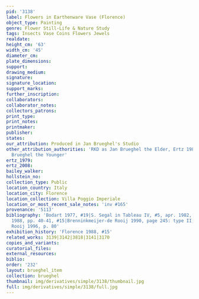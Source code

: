 ```yaml
---
pid: '3138'
label: Flowers in Earthenware Vase (Florence)
object_type: Painting
genre: Flower Still-Life & Nature Study
tags: Insects Vase Coins Flowers Jewels
realdate: 
height_cm: '63'
width_cm: '45'
diameter_cm: 
plate_dimensions: 
support: 
drawing_medium: 
signature: 
signature_location: 
support_marks: 
further_inscription: 
collaborators: 
collaborator_notes: 
collectors_patrons: 
print_type: 
print_notes: 
printmaker: 
publisher: 
states: 
our_attribution: Produced in Jan Brueghel's Studio
other_attribution_authorities: 'RKD as Jan Brueghel the Elder, Ertz 1984 #274 as Jan
  Brueghel the Younger'
ertz_1979: 
ertz_2008: 
bailey_walker: 
hollstein_no: 
collection_type: Public
location_country: Italy
location_city: Florence
location_collection: Villa Poggio Imperiale
location_or_most_recent_sale_notes: 'inv #165'
provenance: '5113'
bibliography: 'Bodart 1977, #19|S. Segal in Tableau IV, #5, apr. 1982, page 490|Florence
  1988, pp. 40-41, #15|Brenninkmeijer-de Rooij 1990, page 245: type II, 1606/1607|Brenninkmeijer-de
  Rooij 1996, p. 80'
exhibition_history: 'Florence 1988, #15'
related_works: 3139|3142|3818|3141|3170
copies_and_variants: 
curatorial_files: 
external_resources: 
biblio: 
order: '232'
layout: brueghel_item
collection: brueghel
thumbnail: img/derivatives/simple/3138/thumbnail.jpg
full: img/derivatives/simple/3138/full.jpg
---
```

